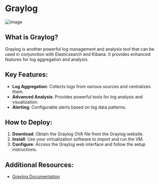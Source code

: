 # Graylog
![image](https://github.com/phantom0004/elk-stack-tools/assets/42916447/b0a98d2d-4cfb-4da9-adcd-11bf4cc9907a)

## What is Graylog?
Graylog is another powerful log management and analysis tool that can be used in conjunction with Elasticsearch and Kibana. It provides enhanced features for log aggregation and analysis.

## Key Features:
- **Log Aggregation**: Collects logs from various sources and centralizes them.
- **Advanced Analysis**: Provides powerful tools for log analysis and visualization.
- **Alerting**: Configurable alerts based on log data patterns.

## How to Deploy:
1. **Download**: Obtain the Graylog OVA file from the Graylog website.
2. **Install**: Use your virtualization software to import and run the VM.
3. **Configure**: Access the Graylog web interface and follow the setup instructions.

## Additional Resources:
- [Graylog Documentation](https://docs.graylog.org/)
